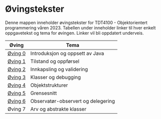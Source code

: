 # Øvingstekster

Denne mappen inneholder øvingstekster for TDT4100 - Objektorientert programmering våren 2023. Tabellen under inneholder linker til hver enkelt oppgavetekst og tema for øvingen. Linker vil bli oppdatert underveis.

| Øving                         | Tema                               |
| ----------------------------- | ---------------------------------- |
| [Øving 0](./oving0/README.md) | Introduksjon og oppsett av Java    |
| [Øving 1](./oving1/README.md) | Tilstand og oppførsel              |
| [Øving 2](./oving2/README.md) | Innkapsling og validering          |
| [Øving 3](./oving3/README.md) | Klasser og debugging               |
| [Øving 4](./oving4/README.md) | Objektstrukturer                   |
| [Øving 5](./oving5/README.md) | Grensesnitt                        |
| [Øving 6](./oving6/README.md) | Observatør-observert og delegering |
| Øving 7                       | Arv og abstrakte klasser           |
